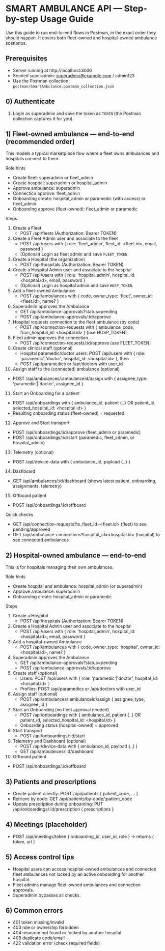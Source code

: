 # SMART AMBULANCE API — Step-by-step Usage Guide

Use this guide to run end-to-end flows in Postman, in the exact order they should happen. It covers both fleet-owned and hospital-owned ambulance scenarios.

## Prerequisites
- Server running at http://localhost:3000
- Seeded superadmin: superadmin@example.com / admin123
- Use the Postman collection: `postman/SmartAmbulance.postman_collection.json`

## 0) Authenticate
1) Login as superadmin and save the token as `TOKEN` (the Postman collection captures it for you).

## 1) Fleet-owned ambulance — end-to-end (recommended order)
This models a typical marketplace flow where a fleet owns ambulances and hospitals connect to them.

Role hints
- Create fleet: superadmin or fleet_admin
- Create hospital: superadmin or hospital_admin
- Approve ambulance: superadmin
- Connection approve: fleet_admin
- Onboarding create: hospital_admin or paramedic (with access) or fleet_admin
- Onboarding approve (fleet-owned): fleet_admin or paramedic

Steps
1. Create a Fleet
   - POST /api/fleets (Authorization: Bearer TOKEN)
2. Create a Fleet Admin user and associate to the fleet
   - POST /api/users with { role: 'fleet_admin', fleet_id: <fleet.id>, email, password }
   - (Optional) Login as fleet admin and save `FLEET_TOKEN`.
3. Create a Hospital (the organization)
   - POST /api/hospitals (Authorization: Bearer TOKEN)
4. Create a Hospital Admin user and associate to the hospital
   - POST /api/users with { role: 'hospital_admin', hospital_id: <hospital.id>, email, password }
   - (Optional) Login as hospital admin and save `HOSP_TOKEN`.
5. Add a fleet-owned Ambulance
   - POST /api/ambulances with { code, owner_type: 'fleet', owner_id: <fleet.id>, name? }
6. Superadmin approves the Ambulance
   - GET /api/ambulance-approvals?status=pending
   - POST /api/ambulance-approvals/:id/approve
7. Hospital requests connection to the fleet ambulance (by code)
   - POST /api/connection-requests with { ambulance_code, from_hospital_id: <hospital.id> } (use HOSP_TOKEN)
8. Fleet admin approves the connection
   - POST /api/connection-requests/:id/approve (use FLEET_TOKEN)
9. Create clinical staff (optional)
   - Hospital paramedic/doctor users: POST /api/users with { role: 'paramedic'|'doctor', hospital_id: <hospital.id> }, then
   - POST /api/paramedics or /api/doctors with user_id
10. Assign staff to the (connected) ambulance (optional)
   - POST /api/ambulances/:ambulanceId/assign with { assignee_type: 'paramedic'|'doctor', assignee_id }
11. Start an Onboarding for a patient
   - POST /api/onboardings with { ambulance_id, patient {..} OR patient_id, selected_hospital_id: <hospital.id> }
   - Resulting onboarding status (fleet-owned) = requested
12. Approve and Start transport
   - POST /api/onboardings/:id/approve (fleet_admin or paramedic)
   - POST /api/onboardings/:id/start (paramedic, fleet_admin, or hospital_admin)
13. Telemetry (optional)
   - POST /api/device-data with { ambulance_id, payload {..} }
14. Dashboard
   - GET /api/ambulances/:id/dashboard (shows latest patient, onboarding, assignments, telemetry)
15. Offboard patient
   - POST /api/onboardings/:id/offboard

Quick checks
- GET /api/connection-requests?to_fleet_id=<fleet.id> (fleet) to see pending/approved
- GET /api/ambulance-connections?hospital_id=<hospital.id> (hospital) to see connected ambulances

## 2) Hospital-owned ambulance — end-to-end
This is for hospitals managing their own ambulances.

Role hints
- Create hospital and ambulance: hospital_admin (or superadmin)
- Approve ambulance: superadmin
- Onboarding create: hospital_admin or paramedic

Steps
1. Create a Hospital
   - POST /api/hospitals (Authorization: Bearer TOKEN)
2. Create a Hospital Admin user and associate to the hospital
   - POST /api/users with { role: 'hospital_admin', hospital_id: <hospital.id>, email, password }
3. Add a hospital-owned Ambulance
   - POST /api/ambulances with { code, owner_type: 'hospital', owner_id: <hospital.id>, name? }
4. Superadmin approves the Ambulance
   - GET /api/ambulance-approvals?status=pending
   - POST /api/ambulance-approvals/:id/approve
5. Create staff (optional)
   - Users: POST /api/users with { role: 'paramedic'|'doctor', hospital_id: <hospital.id> }
   - Profiles: POST /api/paramedics or /api/doctors with user_id
6. Assign staff (optional)
   - POST /api/ambulances/:ambulanceId/assign { assignee_type, assignee_id }
7. Start an Onboarding (no fleet approval needed)
   - POST /api/onboardings with { ambulance_id, patient {..} OR patient_id, selected_hospital_id: <hospital.id> }
   - Onboarding status (hospital-owned) = approved
8. Start transport
   - POST /api/onboardings/:id/start
9. Telemetry and Dashboard (optional)
   - POST /api/device-data with { ambulance_id, payload {..} }
   - GET /api/ambulances/:id/dashboard
10. Offboard patient
   - POST /api/onboardings/:id/offboard

## 3) Patients and prescriptions
- Create patient directly: POST /api/patients { patient_code, ... }
- Retrieve by code: GET /api/patients/by-code/:patient_code
- Update prescription during onboarding: PUT /api/onboardings/:id/prescription { prescriptions }

## 4) Meetings (placeholder)
- POST /api/meetings/token { onboarding_id, user_id, role } → returns { token, url }

## 5) Access control tips
- Hospital users can access hospital-owned ambulances and connected fleet ambulances not locked by an active onboarding for another hospital.
- Fleet admins manage fleet-owned ambulances and connection approvals.
- Superadmin bypasses all checks.

## 6) Common errors
- 401 token missing/invalid
- 403 role or ownership forbidden
- 404 resource not found or locked by another hospital
- 409 duplicate code/email
- 422 validation error (check required fields)
